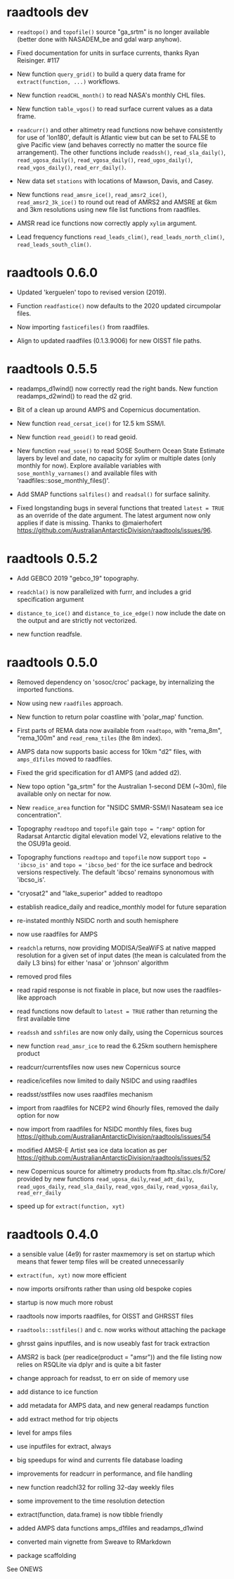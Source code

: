 # raadtools dev

* `readtopo()` and `topofile()` source "ga_srtm" is no longer available (better done with NASADEM_be and gdal warp anyhow). 

* Fixed documentation for units in surface currents, thanks Ryan Reisinger. #117

* New function `query_grid()` to build a query data frame for `extract(function, ...)` workflows. 

* New function `readCHL_month()` to read NASA's monthly CHL files. 

* New function `table_vgos()` to read surface current values as a data frame. 

* `readcurr()` and other altimetry read functions now behave consistently for use of 'lon180', default is Atlantic view but can be set to FALSE to give Pacific 
 view (and behaves correctly no matter the source file arrangement). The other functions include `readssh()`, `read_sla_daily()`, `read_ugosa_daily()`, 
 `read_vgosa_daily()`, `read_ugos_daily()`, `read_vgos_daily()`, `read_err_daily()`. 
 
 
* New data set `stations` with locations of Mawson, Davis, and Casey. 

* New functions `read_amsre_ice()`, `read_amsr2_ice()`, `read_amsr2_3k_ice()`  to round out read
of AMRS2 and AMSRE at 6km and 3km resolutions using new file list functions from raadfiles. 
 
* AMSR read ice functions now correctly apply `xylim` argument. 

* Lead frequency functions `read_leads_clim()`, `read_leads_north_clim()`, `read_leads_south_clim()`. 

# raadtools 0.6.0

* Updated 'kerguelen' topo to revised version (2019). 

* Function `readfastice()` now defaults to the 2020 updated circumpolar files. 

* Now importing `fasticefiles()` from raadfiles. 

* Align to updated raadfiles (0.1.3.9006) for new OISST file paths. 

# raadtools 0.5.5

* readamps_d1wind() now correctly read the right bands. New function readamps_d2wind() to read the d2 grid. 

* Bit of a clean up around AMPS and Copernicus documentation. 

* New function `read_cersat_ice()` for 12.5 km SSM/I. 

* New function `read_geoid()` to read geoid. 

* New function `read_sose()` to read SOSE Southern Ocean State Estimate layers by level and 
date, no capacity for xylim or multiple dates (only monthly for now). Explore available variables
with `sose_monthly_varnames()` and available files with 'raadfiles::sose_monthly_files()'. 

* Add SMAP functions `salfiles()` and `readsal()` for surface salinity. 

* Fixed longstanding bugs in several functions that treated `latest = TRUE` as an override of the date argument. The latest
 argument now only applies if date is missing.  Thanks to @maierhofert  https://github.com/AustralianAntarcticDivision/raadtools/issues/96. 
 
 

# raadtools 0.5.2

* Add GEBCO 2019 "gebco_19" topography. 

* `readchla()` is now parallelized with furrr, and includes a grid specification argument


* `distance_to_ice()` and `distance_to_ice_edge()` now include the date on the output and are
 strictly not vectorized. 
 
* new function readfsle. 

# raadtools 0.5.0

* Removed dependency on 'sosoc/croc' package, by internalizing the imported functions. 

* Now using new `raadfiles` approach. 

* New function to return polar coastline with 'polar_map' function. 

* First parts of REMA data now available from `readtopo`, with "rema_8m", "rema_100m" and `read_rema_tiles` (the 8m index). 

* AMPS data now supports basic access for 10km "d2" files, with `amps_d1files` moved to raadfiles. 

* Fixed the grid specification for d1 AMPS (and added d2). 

* New topo option "ga_srtm" for the Australian 1-second DEM (~30m), file available only on nectar for now.

* New `readice_area` function for "NSIDC SMMR-SSM/I Nasateam sea ice concentration". 

* Topography `readtopo` and `topofile` gain `topo = "ramp"` option for Radarsat 
Antarctic digital elevation model V2, elevations relative to the the OSU91a geoid.  

* Topography functions `readtopo` and `topofile` now support `topo = 'ibcso_is'` and `topo = 'ibcso_bed'` for the ice surface and bedrock versions respectively. The default 'ibcso' remains synonomous with 'ibcso_is'. 

* "cryosat2" and "lake_superior" added to readtopo

* establish readice_daily and readice_monthly model for future separation

* re-instated monthly NSIDC north and south hemisphere

* now use raadfiles for AMPS

* `readchla` returns, now providing MODISA/SeaWiFS at native mapped 
 resolution for a given set of input dates (the mean is calculated from
 the daily L3 bins) for either 'nasa' or 'johnson' algorithm
 
* removed prod files

* read rapid response is not fixable in place, but now uses the raadfiles-like approach

* read functions now default to `latest = TRUE` rather than returning the first available time

* `readssh` and `sshfiles` are now only daily, using the Copernicus sources

* new function `read_amsr_ice` to read the 6.25km southern hemisphere product

* readcurr/currentsfiles now uses new Copernicus source

* readice/icefiles now limited to daily NSIDC and using raadfiles

* readsst/sstfiles now uses raadfiles mechanism

* import from raadfiles for NCEP2 wind 6hourly files, removed the daily option for now

* now import from raadfiles for NSIDC monthly files, fixes bug https://github.com/AustralianAntarcticDivision/raadtools/issues/54

* modified AMSR-E Artist sea ice data location as per https://github.com/AustralianAntarcticDivision/raadtools/issues/52

* new Copernicus source for altimetry products from ftp.sltac.cls.fr/Core/ provided by new 
 functions `read_ugosa_daily`,`read_adt_daily`, `read_ugos_daily`, `read_sla_daily`, 
 `read_vgos_daily`, `read_vgosa_daily`, `read_err_daily`
 
* speed up for `extract(function, xyt)`

# raadtools 0.4.0

* a sensible value (4e9) for raster maxmemory is set on startup which
means that fewer temp files will be created unnecessarily

* `extract(fun, xyt)` now more efficient

* now imports orsifronts rather than using old bespoke copies

* startup is now much more robust

* raadtools now imports raadfiles, for OISST and GHRSST files

* `raadtools::sstfiles()` and c. now works without attaching the package

* ghrsst gains inputfiles, and is now useably fast for track extraction

* AMSR2 is back (per readice(product = "amsr")) and the file listing now relies on RSQLite
 via dplyr and is quite a bit faster
 
* change approach for readsst, to err on side of memory use

* add distance to ice function

* add metadata for AMPS data, and new general readamps function

* add extract method for trip objects

* level for amps files

* use inputfiles for extract, always

* big speedups for wind and currents file database loading

* improvements for readcurr in performance, and file handling

* new function readchl32 for rolling 32-day weekly files

* some improvement to the time resolution detection

* extract(function, data.frame) is now tibble friendly

* added AMPS data functions amps_d1files and readamps_d1wind

* converted main vignette from Sweave to RMarkdown

* package scaffolding


See ONEWS

